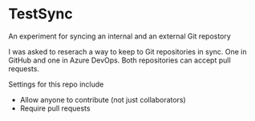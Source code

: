 # TestSync
An experiment for syncing an internal and an external Git repostory

I was asked to reserach a way to keep to Git repositories in sync. One in
GitHub and one in Azure DevOps.  Both repositories can accept pull requests.


Settings for this repo include
* Allow anyone to contribute (not just collaborators)
* Require pull requests
